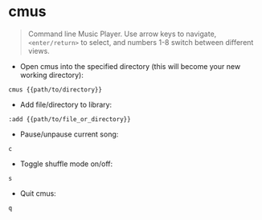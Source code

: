 # cmus

> Command line Music Player.
> Use arrow keys to navigate, `<enter/return>` to select, and numbers 1-8 switch between different views.

- Open cmus into the specified directory (this will become your new working directory):

`cmus {{path/to/directory}}`

- Add file/directory to library:

`:add {{path/to/file_or_directory}}`

- Pause/unpause current song:

`c`

- Toggle shuffle mode on/off:

`s`

- Quit cmus:

`q`
